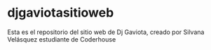 # djgaviotasitioweb
Esta es el repositorio del sitio web de Dj Gaviota, creado por Silvana Velásquez estudiante de Coderhouse
